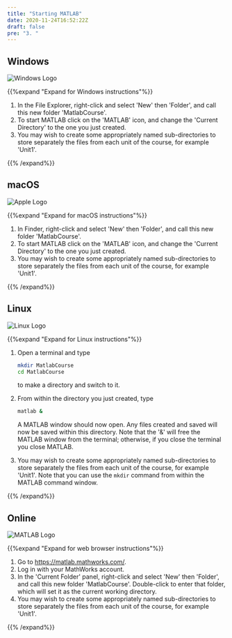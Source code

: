 ```yaml
---
title: "Starting MATLAB"
date: 2020-11-24T16:52:22Z
draft: false
pre: "3. "
---
```


## Windows
![Windows Logo](/ScientificComputingInMatlab/logos/windows.svg?classes=os-logos)

{{%expand "Expand for Windows instructions"%}}

1. In the File Explorer, right-click and select 'New' then 'Folder', and call this new folder 'MatlabCourse'.
1. To start MATLAB click on the 'MATLAB' icon, and change the 'Current Directory' to the one you just created.
1. You may wish to create some appropriately named sub-directories to store separately the files from each unit of the course, for example 'Unit1'.

{{% /expand%}}


## macOS
![Apple Logo](/ScientificComputingInMatlab/logos/apple.svg?classes=os-logos)


{{%expand "Expand for macOS instructions"%}}

1. In Finder, right-click and select 'New' then 'Folder', and call this new folder 'MatlabCourse'.
1. To start MATLAB click on the 'MATLAB' icon, and change the 'Current Directory' to the one you just created.
1. You may wish to create some appropriately named sub-directories to store separately the files from each unit of the course, for example 'Unit1'.

{{% /expand%}}


## Linux
![Linux Logo](/ScientificComputingInMatlab/logos/linux.svg?classes=os-logos)

{{%expand "Expand for Linux instructions"%}}

1. Open a terminal and type

    ```bash
    mkdir MatlabCourse
    cd MatlabCourse
    ```

    to make a directory and switch to it.

1. From within the directory you just created, type

    ```bash
    matlab &
    ```

    A MATLAB window should now open.
    Any files created and saved will now be saved within this directory.
    Note that the '&' will free the MATLAB window from the terminal; otherwise, if you close the terminal you close MATLAB.

1. You may wish to create some appropriately named sub-directories to store separately the files from each unit of the course, for example 'Unit1'.
   Note that you can use the `mkdir` command from within the MATLAB command window.

{{% /expand%}}


## Online
![MATLAB Logo](/ScientificComputingInMatlab/logos/matlab_logo.png?classes=os-logos)

{{%expand "Expand for web browser instructions"%}}

1. Go to https://matlab.mathworks.com/.
1. Log in with your MathWorks account.
1. In the 'Current Folder' panel, right-click and select 'New' then 'Folder', and call this new folder 'MatlabCourse'.
   Double-click to enter that folder, which will set it as the current working directory.
1. You may wish to create some appropriately named sub-directories to store separately the files from each unit of the course, for example 'Unit1'.

{{% /expand%}}
